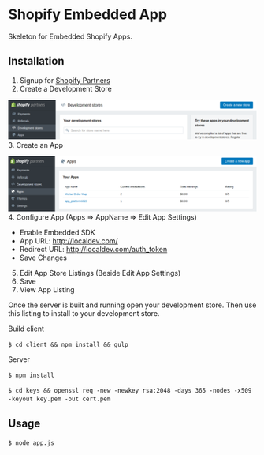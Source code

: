 # Shopify Embedded App

Skeleton for Embedded Shopify Apps.

## Installation

1. Signup for [Shopify Partners](https://www.shopify.com/partners)
2. Create a Development Store

![Missing Image](https://github.com/tenthirtyone/shopify_embedded_app/blob/master/assets/CreateDevStore.png?raw=true "Create Dev Store")
3. Create an App

![Missing Image](https://github.com/tenthirtyone/shopify_embedded_app/blob/master/assets/CreateApp.png?raw=true "Create App")
4. Configure App (Apps => AppName => Edit App Settings)
* Enable Embedded SDK
* App URL: http://localdev.com/
* Redirect URL: http://localdev.com/auth_token
* Save Changes
5. Edit App Store Listings (Beside Edit App Settings)
6. Save
7. View App Listing

Once the server is built and running open your development store. Then use this listing to install to your development store.

Build client

`
$ cd client && npm install && gulp
`

Server

`$ npm install`

`$ cd keys && openssl req -new -newkey rsa:2048 -days 365 -nodes -x509 -keyout key.pem -out cert.pem`

## Usage
`$ node app.js`
